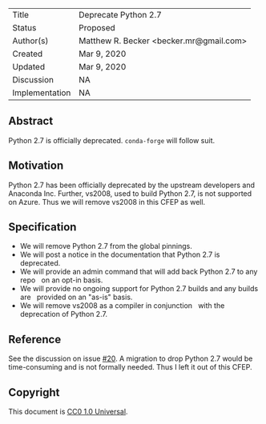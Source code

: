 <table>
<tr><td> Title </td><td> Deprecate Python 2.7 </td>
<tr><td> Status </td><td> Proposed </td></tr>
<tr><td> Author(s) </td><td> Matthew R. Becker &lt;becker.mr@gmail.com&gt;</td></tr>
<tr><td> Created </td><td> Mar 9, 2020</td></tr>
<tr><td> Updated </td><td> Mar 9, 2020</td></tr>
<tr><td> Discussion </td><td> NA </td></tr>
<tr><td> Implementation </td><td> NA </td></tr>
</table>

## Abstract

Python 2.7 is officially deprecated. `conda-forge` will follow suit.

## Motivation

Python 2.7 has been officially deprecated by the upstream developers and Anaconda Inc.
Further, vs2008, used to build Python 2.7, is not supported on Azure. Thus we will
remove vs2008 in this CFEP as well.

## Specification

- We will remove Python 2.7 from the global pinnings.
- We will post a notice in the documentation that Python 2.7 is deprecated.
- We will provide an admin command that will add back Python 2.7 to any repo
  on an opt-in basis.
- We will provide no ongoing support for Python 2.7 builds and any builds are
  provided on an "as-is" basis.
- We will remove vs2008 as a compiler in conjunction 
  with the deprecation of Python 2.7. 

## Reference

See the discussion on issue [#20](https://github.com/conda-forge/cfep/issues/20).
A migration to drop Python 2.7 would be time-consuming and is not formally needed.
Thus I left it out of this CFEP.

## Copyright

This document is [CC0 1.0 Universal](https://creativecommons.org/publicdomain/zero/1.0/).
